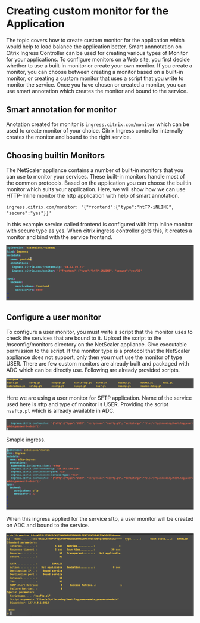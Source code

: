 # **Creating custom monitor for the Application**

The topic covers how to create custom monitor for the application which would help to load balance the application better. Smart annnotation on Citrix Ingress Controller can be used for creating various types of Monitor for your applications. To configure monitors on a Web site, you first decide whether to use a built-in monitor or create your own monitor. If you create a monitor, you can choose between creating a monitor based on a built-in monitor, or creating a custom monitor that uses a script that you write to monitor the service. Once you have chosen or created a monitor, you can use smart annotation which creates the monitor and bound to the service. 
 

## **Smart annotation for monitor**

Anotation  created for monitor is ```ingress.citrix.com/monitor``` which can be used to create monitor of your choice. Citrix Ingress controller internally creates the monitor and bound to the right service.



## **Choosing builtin Monitors**
  
  The NetScaler appliance contains a number of built-in monitors that you can use to monitor your services. These built-in monitors handle most of the common protocols. Based on the application you can choose the builtin monitor which suits your application. 
Here, we will show how we can use HTTP-Inline monitor the http application with help of smart annotation.

```
ingress.citrix.com/monitor: '{"frontend":{"type":"htTP-iNLINE", "secure":"yes"}}'
```
In this example service called frontend is configured with http inline monitor with secure type as yes. When citrix ingress controller gets this, it creates a monitor and bind with the service frontend.

  ![HttpInline](../media/HttpInline.png)

## **Configure a user monitor**

  To configure a user monitor, you must write a script that the monitor uses to check the services that are bound to it. Upload the script to the /nsconfig/monitors directory on the NetScaler appliance. Give executable permission to the script. If the monitor type is a protocol that the NetScaler appliance does not support, only then you must use the monitor of type USER. There are few custom monitors are already built and packaged with ADC which can be directly use. Following are already provided scripts.

  ![CustomMonitor](../media/CustomMonitor.png)

  Here we are using a user monitor for SFTP application. Name of the service used here is sftp and type of monitor is USER. Providing the script ```nssftp.pl``` which is already available in ADC.

  ![Monitor](../media/Monitor.png)

  Smaple ingress.

  ![MonitorIngress](../media/Monitor_ingress.png)
  
  When this ingress applied for the service sftp, a user monitor will be created on ADC and bound to the service.  
  
  ![MonitorConfig](../media/MonitorOutput.png)


